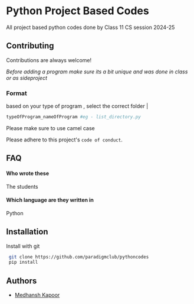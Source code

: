 # Python Project Based Codes

All project based python codes done by Class 11 CS session 2024-25

## Contributing

Contributions are always welcome!

_Before adding a program make sure its a bit unique and was done in class or as sideproject_

### Format

based on your type of program , select the correct folder |

```py
typeOfProgram_nameOfProgram #eg - list_directory.py
```

Please make sure to use camel case

Please adhere to this project's `code of conduct`.

## FAQ

#### Who wrote these

The students

#### Which language are they written in

Python

## Installation

Install with git

```bash
 git clone https://github.com/paradigmclub/pythoncodes
 pip install
```

## Authors

- [Medhansh Kapoor](https://whirlxd.xyz)
